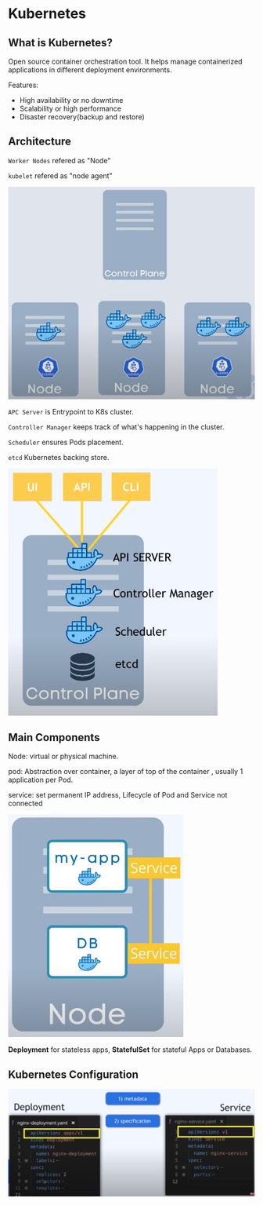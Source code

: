 # Kubernetes

## What is Kubernetes?

Open source container orchestration tool. It helps manage containerized applications in different deployment environments.

Features:

- High availability or no downtime
- Scalability or high performance
- Disaster recovery(backup and restore)

## Architecture

`Worker Nodes` refered as "Node"

`kubelet` refered as "node agent"

![kube1](./images/kube1.png)

`APC Server` is Entrypoint to K8s cluster.

`Controller Manager` keeps track of what's happening in the cluster.

`Scheduler` ensures Pods placement.

`etcd` Kubernetes backing store.

![kube2](./images/kube2.png)

## Main Components

Node: virtual or physical machine.

pod: Abstraction over container, a layer of top of the container  , usually 1 application per Pod.

service: set permanent IP address, Lifecycle of Pod and Service not connected

![kube3](./images/kube3.png)

**Deployment** for stateless apps, **StatefulSet** for stateful Apps or Databases.


## Kubernetes Configuration

![kube7](./images/kube7.png)



